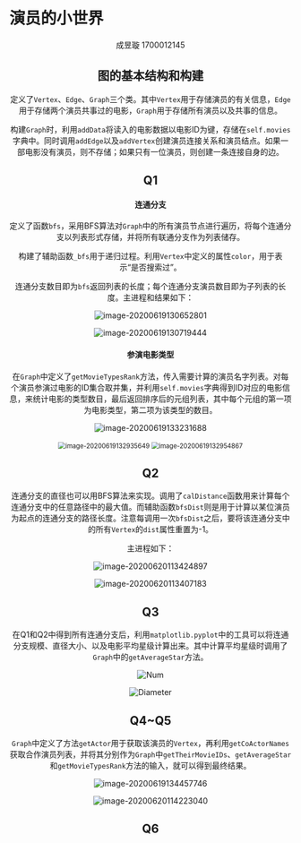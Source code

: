 # 演员的小世界

<center>成昱璇 1700012145

## 图的基本结构和构建

定义了`Vertex`、`Edge`、`Graph`三个类。其中`Vertex`用于存储演员的有关信息，`Edge`用于存储两个演员共事过的电影，`Graph`用于存储所有演员以及共事的信息。

构建`Graph`时，利用`addData`将读入的电影数据以电影ID为键，存储在`self.movies`字典中。同时调用`addEdge`以及`addVertex`创建演员连接关系和演员结点。如果一部电影没有演员，则不存储；如果只有一位演员，则创建一条连接自身的边。

## Q1

#### 连通分支

定义了函数`bfs`，采用BFS算法对`Graph`中的所有演员节点进行遍历，将每个连通分支以列表形式存储，并将所有联通分支作为列表储存。

构建了辅助函数`_bfs`用于递归过程。利用`Vertex`中定义的属性`color`，用于表示“是否搜索过”。

连通分支数目即为`bfs`返回列表的长度；每个连通分支演员数目即为子列表的长度。主进程和结果如下：

![image-20200619130652801](C:\Users\17000\AppData\Roaming\Typora\typora-user-images\image-20200619130652801.png)

![image-20200619130719444](C:\Users\17000\AppData\Roaming\Typora\typora-user-images\image-20200619130719444.png)

#### 参演电影类型

在`Graph`中定义了`getMovieTypesRank`方法，传入需要计算的演员名字列表。对每个演员参演过电影的ID集合取并集，并利用`self.movies`字典得到ID对应的电影信息，来统计电影的类型数目，最后返回排序后的元组列表，其中每个元组的第一项为电影类型，第二项为该类型的数目。

![image-20200619133231688](C:\Users\17000\AppData\Roaming\Typora\typora-user-images\image-20200619133231688.png)

<img src="C:\Users\17000\AppData\Roaming\Typora\typora-user-images\image-20200619132935649.png" alt="image-20200619132935649" style="zoom: 80%;" />

<img src="C:\Users\17000\AppData\Roaming\Typora\typora-user-images\image-20200619132954867.png" alt="image-20200619132954867" style="zoom:80%;" />

## Q2

连通分支的直径也可以用BFS算法来实现。调用了`calDistance`函数用来计算每个连通分支中的任意路径中的最大值。而辅助函数`bfsDist`则是用于计算以某位演员为起点的连通分支的路径长度。注意每调用一次`bfsDist`之后，要将该连通分支中的所有`Vertex`的`dist`属性重置为-1。

主进程如下：

![image-20200620113424897](C:\Users\17000\AppData\Roaming\Typora\typora-user-images\image-20200620113424897.png)

![image-20200620113407183](C:\Users\17000\AppData\Roaming\Typora\typora-user-images\image-20200620113407183.png)

## Q3

在Q1和Q2中得到所有连通分支后，利用`matplotlib.pyplot`中的工具可以将连通分支规模、直径大小、以及电影平均星级计算出来。其中计算平均星级时调用了`Graph`中的`getAverageStar`方法。

![Num](E:\Git\Film\Num.png)

![Diameter](E:\Git\Film\Diameter.png)

## Q4~Q5

`Graph`中定义了方法`getActor`用于获取该演员的`Vertex`，再利用`getCoActorNames`获取合作演员列表，并将其分别作为`Graph`中`getTheirMovieIDs`、`getAverageStar`和`getMovieTypesRank`方法的输入，就可以得到最终结果。

![image-20200619134457746](C:\Users\17000\AppData\Roaming\Typora\typora-user-images\image-20200619134457746.png)

![image-20200620114223040](C:\Users\17000\AppData\Roaming\Typora\typora-user-images\image-20200620114223040.png)

## Q6

